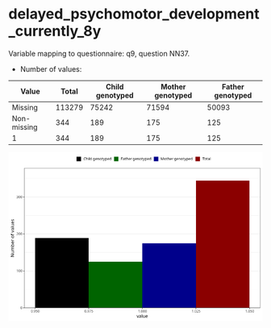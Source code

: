 # delayed_psychomotor_development_currently_8y
Variable mapping to questionnaire: q9, question NN37.
- Number of values:

| Value | Total | Child genotyped | Mother genotyped | Father genotyped |
| ----- | ----- | --------------- | ---------------- | ---------------- |
| Missing | 113279 | 75242 | 71594 | 50093 |
| Non-missing | 344 | 189 | 175 | 125 |
| 1 | 344 | 189 | 175 | 125 |



![](delayed_psychomotor_development_currently_8y_n.png)



